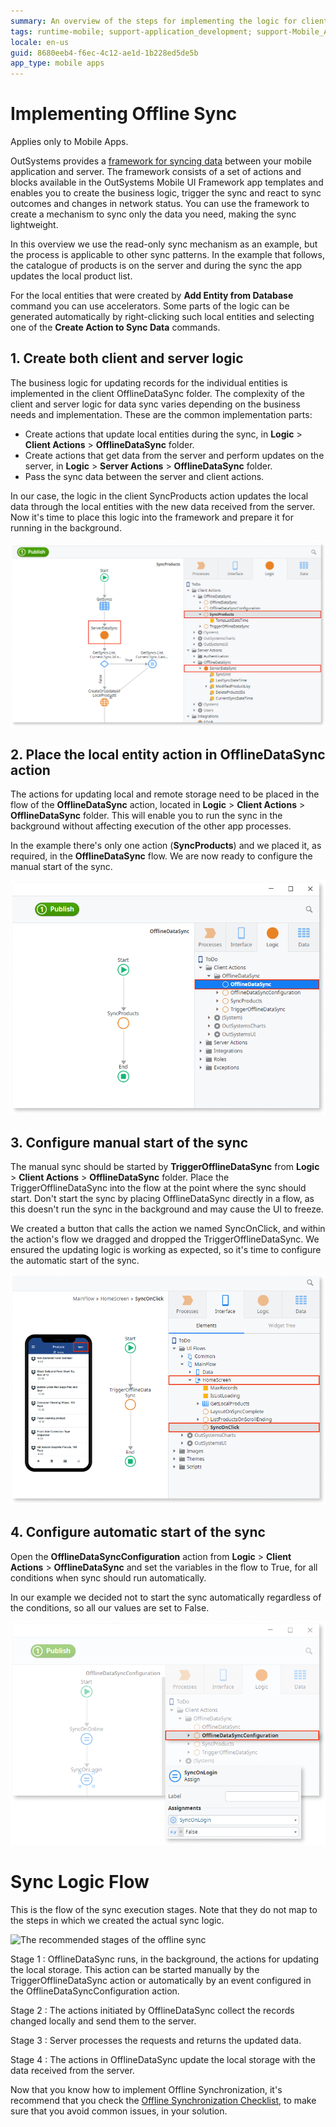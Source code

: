 ```yaml
---
summary: An overview of the steps for implementing the logic for client and server data exchange and the ways to tap into the sync framework.
tags: runtime-mobile; support-application_development; support-Mobile_Apps
locale: en-us
guid: 8680eeb4-f6ec-4c12-ae1d-1b228ed5de5b
app_type: mobile apps
---
```


# Implementing Offline Sync

<div class="info" markdown="1">

Applies only to Mobile Apps.

</div>

OutSystems provides a [framework for syncing data](<sync-reference.md>) between your mobile application and server. The framework consists of a set of actions and blocks available in the OutSystems Mobile UI Framework app templates and enables you to create the business logic, trigger the sync and react to sync outcomes and changes in network status. You can use the framework to create a mechanism to sync only the data you need, making the sync lightweight.

In this overview we use the read-only sync mechanism as an example, but the process is applicable to other sync patterns. In the example that follows, the catalogue of products is on the server and during the sync the app updates the local product list.

For the local entities that were created by **Add Entity from Database** command you can use accelerators. Some parts of the logic can be generated automatically by right-clicking such local entities and selecting one of the **Create Action to Sync Data** commands.


## 1. Create both client and server logic

The business logic for updating records for the individual entities is implemented in the client OfflineDataSync folder. The complexity of the client and server logic for data sync varies depending on the business needs and implementation. These are the common implementation parts:

* Create actions that update local entities during the sync, in **Logic** > **Client Actions** > **OfflineDataSync** folder.
* Create actions that get data from the server and perform updates on the server, in **Logic** > **Server Actions** > **OfflineDataSync** folder.
* Pass the sync data between the server and client actions.

In our case, the logic in the client SyncProducts action updates the local data through the local entities with the new data received from the server. Now it's time to place this logic into the framework and prepare it for running in the background.

![Offline sync client and server logic](images/step-1-offline.png)

## 2. Place the local entity action in OfflineDataSync action

The actions for updating local and remote storage need to be placed in the flow of the **OfflineDataSync** action, located in **Logic** > **Client Actions** > **OfflineDataSync** folder. This will enable you to run the sync in the background without affecting execution of the other app processes.

In the example there's only one action (**SyncProducts**) and we placed it, as required, in the **OfflineDataSync** flow. We are now ready to configure the manual start of the sync.

![Offline sync client action logic](images/step-2-offline.png)


## 3. Configure manual start of the sync

The manual sync should be started by **TriggerOfflineDataSync** from **Logic** > **Client Actions** > **OfflineDataSync** folder. Place the TriggerOfflineDataSync into the flow at the point where the sync should start. Don't start the sync by placing OfflineDataSync directly in a flow, as this doesn't run the sync in the background and may cause the UI to freeze.

We created a button that calls the action we named SyncOnClick, and within the action's flow we dragged and dropped the TriggerOfflineDataSync. We ensured the updating logic is working as expected, so it's time to configure the automatic start of the sync.

![](images/step-3-offline.png)

## 4. Configure automatic start of the sync

Open the **OfflineDataSyncConfiguration** action from **Logic** > **Client Actions** > **OfflineDataSync** and set the variables in the flow to True, for all conditions when sync should run automatically.

In our example we decided not to start the sync automatically regardless of the conditions, so all our values are set to False.

![The trying out of the sync in the app](images/step-4-offline.png)


# Sync Logic Flow

This is the flow of the sync execution stages. Note that they do not map to the steps in which we created the actual sync logic.

![The recommended stages of the offline sync](images/sync-stages.png)

Stage 1
:   OfflineDataSync runs, in the background, the actions for updating the local storage. This action can be started manually by the TriggerOfflineDataSync action or automatically by an event configured in the OfflineDataSyncConfiguration action. 

Stage 2
:   The actions initiated by OfflineDataSync collect the records changed locally and send them to the server.

Stage 3
:   Server processes the requests and returns the updated data. 

Stage 4
:   The actions in OfflineDataSync update the local storage with the data received from the server.

<div class="info" markdown="1">

Now that you know how to implement Offline Synchronization, it's recommend that you check the [Offline Synchronization Checklist](<sync-checklist.md>), to make sure that you avoid common issues, in your solution.

</div>
